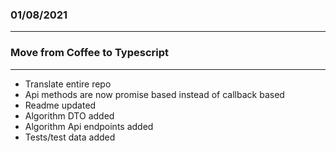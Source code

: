 ### 01/08/2021
-----------------

### Move from Coffee to Typescript
-----------------
- Translate entire repo
- Api methods are now promise based instead of callback based
- Readme updated
- Algorithm DTO added
- Algorithm Api endpoints added
- Tests/test data added